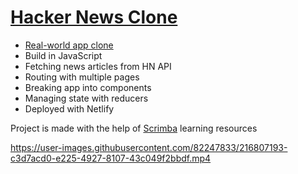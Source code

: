 # [Hacker News Clone](https://frontendella-hacker-news-clone.netlify.app)

* [Real-world app clone](https://news.ycombinator.com/)
* Build in JavaScript
* Fetching news articles from HN API
* Routing with multiple pages
* Breaking app into components
* Managing state with reducers
* Deployed with Netlify
        

Project is made with the help of [Scrimba](https://scrimba.com/allcourses) learning resources

https://user-images.githubusercontent.com/82247833/216807193-c3d7acd0-e225-4927-8107-43c049f2bbdf.mp4

  
